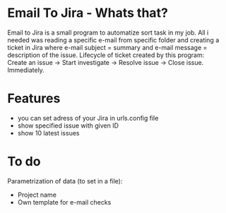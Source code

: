 # Email To Jira - Whats that?

Email to Jira is a small program to automatize sort task in my job. All i needed was reading a specific e-mail from specific folder and creating a ticket in Jira where e-mail subject = summary and e-mail message = description of the issue. Lifecycle of ticket created by this program: <br />
Create an issue -> Start investigate -> Resolve issue -> Close issue. Immediately.

# Features
- you can set adress of your Jira in urls.config file
- show specified issue with given ID
- show 10 latest issues

# To do
Parametrization of data (to set in a file):
- Project name
- Own template for e-mail checks
